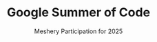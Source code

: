 ---
layout: gsoc
title: "Google Summer of Code"
permalink: /programs/gsoc/2025
excerpt: "Meshery - Google Summer of Code 2025"
subtitle: "Meshery Participation for 2025"
image: images/programs/gsoc.png
thumbnail: images/programs/gsoc.svg
link: /programs/gsoc/2025

description: |
  As a self-service engineering platform, Meshery enables collaborative design and operation of cloud native infrastructure.

  As a mentee, you will learn cloud native infrastructure management techniques, and will increase your understanding of distributed systems challenges and how to properly implement best-practice patterns of modern software design.

  To best position your candidacy, start participating in the project so that you can self-assess your readiness and interest. We work hard to guarantee your success. That starts with your own internal reflection of whether the project and community are a fit for you.

  Engage in an area in which you think you can make an impact. And if you are being impactful and consistent, eventually we will bring the internship to you. Moreover you will take away exactly the same real value that an internship offers: experience and relationships.

timeline:
  - "January 27 - Organization applications open"
  - "February 27 - Accepted GSoC Organizations announced"
  - "March 24 - Students submit their proposals"
  - "May 8 - Accepted GSoC contributor projects announced"
  - "June 2 - Contributor coding officially begins"
  - "November 19 - Successful GSoC contributor projects are announced"
timeline_link: "https://developers.google.com/open-source/gsoc/timeline"

projects_title: "GSOC 2025 Projects"
projects:
  - title: "Project 1. Support for Azure in Meshery"
    description: |
      Enhance Meshery's orchestration capabilities to include support for Azure using Azure Service Operator. The [Azure Service Operator](https://azure.github.io/azure-service-operator) (ASO) provides a wide variety of Azure Resources via Kubernetes custom resources as first-class [Meshery Models](https://docs.meshery.io/concepts/logical/models). This involves enabling Meshery to manage and orchestrate Azure services and their resources, similar to how it handles other Kubernetes resources.  The project will also include generating support for Azure services and their resources in Meshery's Model generator.
    outcomes:
      - "Meshery will be able to orchestrate and manage all Azure services supported by ASO. This includes the ability to discover, configure, deploy, and operate the lifecycle of Azure services through Meshery."
      - "The Meshery Model generator will be updated to automatically generate models for Azure services, simplifying their integration and management within Meshery. This will be an officially supported feature of Meshery."
    skills: "Golang, Kubernetes, Azure, well-written and well-spoken English"
    size: "large (~175 hour projects)"
    mentors:
      - name: "Mia Grenell"
        link: "mailto:mia.grenell2337@gmail.com"
      - name: "Lee Calcote"
        link: "https://layer5.io/community/members/lee-calcote"
    issue: "https://github.com/meshery/meshery/issues/11244"

  - title: "Project 2. End-to-End testing of Meshery CLI using BATS"
    description: |
      Meshery CLI is the command line interface for Meshery. Meshery CLI, otherwise known as `mesheryctl`, is a client of Meshery Server’s REST API. The other client is Meshery UI and just like Meshery UI, Meshery CLI is a user experience. It provides a way to interact with Meshery and perform various operations such as installing, configuring, and managing cloud native infrastructure.

      Each test case is designed to mimic the experience that a Meshery CLI user might have while interacting with `mesheryctl` in their terminal of choice. In this sense, `mesheryctl` tests run end-to-end with each pull request submitted containing changes to either the /mesheryctl or the /server directories in the meshery/meshery repository, ensuring that changes included in those pull requests do not break the existing CLI functionality.
    outcomes:
      - New test cases for Meshery CLI
      - Test coverage defined in the Meshery Test Plan
      - A significant set of new test cases written for `mesheryctl`.
      - Tests need to be implemented using [BATS framework](https://bats-core.readthedocs.io/en/stable/).
      - Development of tests using best practices defined in the [end-to-end testing guide](https://docs.meshery.io/project/contributing/contributing-cli-tests) of Meshery CLI.

    skills: "Golang, Krew, Kubernetes, English"
    size: "medium (~175 hour projects)"
    mentors:
      - name: "Matthieu Evrin"
        link: "https://layer5.io/community/members/matthieu-ervin"
      - name: "Lee Calcote"
        link: "https://layer5.io/community/members/lee-calcote"
    issue: "https://github.com/meshery/meshery/issues/11869"

  - title: "Project 3. Kubectl Plugin for MeshSync Snapshot"
    description: |
      Develop a kubectl plugin via krew that allows users to temporarily deploy [MeshSync](https://docs.meshery.io/concepts/architecture/meshsync), capture the state of their cluster, and then import the snapshot into Meshery for offline infrastructure management. The plugin will serve as a lightweight alternative to a full Meshery deployment while still enabling Meshery Server to understand the state and configuration of Kubernetes cluster, simplyfying common networking challenges between the cluster and Meshery Server.

      [See https://github.com/meshery/kubectl-meshsync-snapshot](https://github.com/meshery/kubectl-meshsync-snapshot)
    outcomes:
      - "A functional kubectl plugin that facilitates capturing a MeshSync snapshot of Kubernetes cluster resources."
      - "Improved networking efficiency, reducing the complexity of connecting Kubernetes clusters with Meshery Server."
      - "Support for selective snapshot capture, including single resources, namespaces, or entire cluster visualizations."
      - "Read-only access mode to generate snapshots without requiring full Meshery deployment."
    skills: "Kubernetes, Golang, well-written and well-spoken English."
    size: "medium (~175 hour projects)"
    mentors:
      - name: "Marcus Ringblom"
        link: "https://github.com/marblom007"
      - name: "Lee Calcote"
        link: "https://layer5.io/community/members/lee-calcote"
    issue: "https://github.com/meshery/meshery/issues/14031"

  - title: "Project 4. Distributed client-side inference with WASM and OPA in Meshery"
    description: |
      Meshery's highly dynamic infrastructure configuration capabilities require real-time evaluation of complex policies. Policies of various types and with a high number of parameters need to be evaluted client-side. With policies expressed in Rego, the goal of this project is to incorporate use of the [https://github.com/open-policy-agent/golang-opa-wasm](https://github.com/open-policy-agent/golang-opa-wasm) project into Meshery UI, so that a powerful, real-time user experience is possible.
    outcomes:
      - "The goal of this project is to enhance Meshery's infrastructure configuration capabilities by incorporating real-time policy evaluation using the golang-opa-wasm project."
      - "This project will integrate the capabilities of golang-opa-wasm into the Meshery UI, enabling users to experience the existing, powerful, server-side policy evaluation client-side."
    skills: "WebAssembly, Golang, Open Policy Agent, well-written and well-spoken English."
    size: "large (~350 hour projects)"
    mentors:
      - name: "Edward Corley"
        link: "https://github.com/codesafari10"
      - name: "Lee Calcote"
        link: "https://layer5.io/community/members/lee-calcote"
    issue: "https://github.com/meshery/meshery/issues/13555"

  - title: "Project 5. Meshery Model Support for kro ResourceGraphDefinitions (RGDs)"
    description: |
      Enhance Meshery's existing orchestration capabilities to include support for kro ResourceGraphDefinitions (RGDs) as first-class [Meshery Models](https://docs.meshery.io/concepts/logical/models).
      This involves enabling Meshery to manage and orchestrate RGDs, similar to how it handles other Kubernetes resources.
      The project will also include generating support for ResourceGraphDefinition in Meshery's Model generator.
    outcomes:
      - "Meshery will be able to orchestrate and manage kro RGDs. This includes the ability to deploy, configure, and manage the lifecycle of RGDs through Meshery."
      - "The Meshery Model generator will be updated to automatically generate models for kro RGDs, simplifying their integration and management within Meshery."
      - "This will be an officially supported feature of Meshery."
    skills: " Golang, Cuelang, Well-written and well-spoken English, Kubernetes, DevOps"
    size: "large (~350 hour projects)"
    mentors:
      - name: "Cooper Fitzgerald"
        link: "https://github.com/ritzorama"
      - name: "Mia Grenell"
        link: "https://github.com/miacycle"
    issue: "https://github.com/meshery/meshery/issues/13520"

  - title: "Project 6. Hands-on tutorials using Meshery Playground"
    description: |
      Learning paths with hands-on labs are a crucial resource for DevOps engineers and cloud-native practitioners. The Meshery Playground provides a live cluster environment, making it an ideal platform for learning every kind of cloud and cloud native technology. Meshery Docs is in need of comprehensive tutorials and scenarios covering common infrastructure management use cases.
      Mission is to create and publish a series of hands-on tutorials using Meshery Playground. Each tutorial will include step-by-step guides, live demonstrations, and interactive labs using the Playground allowing learners to apply their knowledge directly without the hassle of any configuration.These tutorials will be reviewed by various project maintainers and then published in [guides/tutorials](https://docs.meshery.io/guides/tutorials).
    outcomes:
      - "10+ new tutorials published in Meshery Docs."
      - "Each tutorial should be interactive, guiding users through infrastructure."
      - "Tutorials should vary in complexity, catering to beginners and advanced learners."
    skills: " written English, Markdown, Kubernetes, DevOps, and hands-on experience with cloud-native tools."
    size: "medium (~175 hour projects)"
    mentors:
      - name: "Sangram Rath"
        link: "https://layer5.io/community/members/sangram-rath"
      - name: "Lee Calcote"
        link: "https://layer5.io/community/members/lee-calcote"
    issue: "https://github.com/meshery/meshery/issues/13521"

  - title: "Project 7. Kanvas Snapshot Kubectl Plugin"
    description: |
      Kubernetes manifests, especially collections of them, can be complex. This plugin will bridge the gap between Kubernetes cluster and workflow configurations and their visual representation in Kanvas Snapshots. The plugin will allow users to generate a visual snapshot of the combination of multiple Kubernetes manifest files, each containing one or more Kubernetes resources. Users will be able to receive these snapshots either via email or as a URL displayed directly in the terminal.

      [See https://github.com/meshery/kubectl-kanvas-snapshot](https://github.com/meshery/kubectl-kanvas-snapshot)
    outcomes:
      - "A functional kubectl plugin that integrates with Meshery to generate Kanvas Snapshots from Kubernetes manifests."
      - "Support for both synchronous and asynchronous delivery, allowing users to receive snapshots via email or directly in the terminal."
    skills: "Golang, Krew, Kubernetes, well-written and well-spoken English"
    size: "large (~175 hour projects)"
    mentors:
      - name: "Jamie Plu"
        link: "https://github.com/jamieplu"
      - name: "James Horton"
        link: "https://github.com/hortison"
    issue: "https://github.com/meshery/meshery/issues/12036"

  - title: "Project 8. Expanding E2E test coverage in Meshery using Playwright"
    description: |
      Meshery integrates with many other CNCF projects and technologies. Sustaining those integrations is only possible through automation. To automate functional integration and end-to-end testing, Meshery now uses Playwright as one of the tools for browser testing. End-to-end tests run with each pull request to ensure that changes do not break existing functionality. Expanding the coverage of E2E tests is crucial to improving the reliability of Meshery’s UI and workflows. This project focuses on writing Playwright-based tests for more Meshery components, ensuring robust test coverage across the platform.
    outcomes:
      - "Development of comprehensive E2E test cases for additional Meshery components using Playwright."
    skills: "JavaScript, Playwright, GitHub Workflows, familiarity with React or Nextjs would be helpful, CI/CD."
    size: "medium (~175 hour projects)"
    mentors:
      - name: "Ian Whitney"
        link: "https://layer5.io/community/members/ian-whitney"
      - name: "Lee Calcote"
        link: "https://layer5.io/community/members/lee-calcote"
    issue: "https://github.com/meshery/meshery/issues/13514"
---